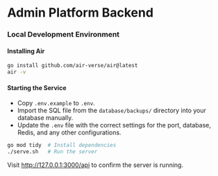 # Admin Platform Backend

### Local Development Environment

#### Installing Air
```bash
go install github.com/air-verse/air@latest
air -v
```

#### Starting the Service
- Copy `.env.example` to `.env`.
- Import the SQL file from the `database/backups/` directory into your database manually.
- Update the `.env` file with the correct settings for the port, database, Redis, and any other configurations.
```bash
go mod tidy  # Install dependencies
./serve.sh   # Run the server
```

Visit http://127.0.0.1:3000/api to confirm the server is running.

